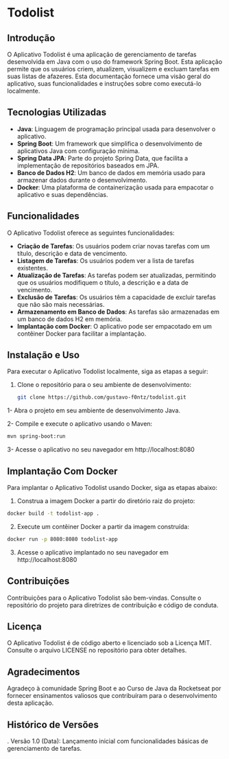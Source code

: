 # Todolist

## Introdução

O Aplicativo Todolist é uma aplicação de gerenciamento de tarefas desenvolvida em Java com o uso do framework Spring Boot. Esta aplicação permite que os usuários criem, atualizem, visualizem e excluam tarefas em suas listas de afazeres. Esta documentação fornece uma visão geral do aplicativo, suas funcionalidades e instruções sobre como executá-lo localmente.

## Tecnologias Utilizadas

- **Java**: Linguagem de programação principal usada para desenvolver o aplicativo.
- **Spring Boot**: Um framework que simplifica o desenvolvimento de aplicativos Java com configuração mínima.
- **Spring Data JPA**: Parte do projeto Spring Data, que facilita a implementação de repositórios baseados em JPA.
- **Banco de Dados H2**: Um banco de dados em memória usado para armazenar dados durante o desenvolvimento.
- **Docker**: Uma plataforma de containerização usada para empacotar o aplicativo e suas dependências.

## Funcionalidades

O Aplicativo Todolist oferece as seguintes funcionalidades:

- **Criação de Tarefas**: Os usuários podem criar novas tarefas com um título, descrição e data de vencimento.
- **Listagem de Tarefas**: Os usuários podem ver a lista de tarefas existentes.
- **Atualização de Tarefas**: As tarefas podem ser atualizadas, permitindo que os usuários modifiquem o título, a descrição e a data de vencimento.
- **Exclusão de Tarefas**: Os usuários têm a capacidade de excluir tarefas que não são mais necessárias.
- **Armazenamento em Banco de Dados**: As tarefas são armazenadas em um banco de dados H2 em memória.
- **Implantação com Docker**: O aplicativo pode ser empacotado em um contêiner Docker para facilitar a implantação.

## Instalação e Uso

Para executar o Aplicativo Todolist localmente, siga as etapas a seguir:

1. Clone o repositório para o seu ambiente de desenvolvimento:

   ```bash
   git clone https://github.com/gustavo-f0ntz/todolist.git

1- Abra o projeto em seu ambiente de desenvolvimento Java.

2- Compile e execute o aplicativo usando o Maven:
```bash
mvn spring-boot:run
```

3- Acesse o aplicativo no seu navegador em http://localhost:8080

## Implantação Com Docker

Para implantar o Aplicativo Todolist usando Docker, siga as etapas abaixo:

 1. Construa a imagem Docker a partir do diretório raiz do projeto:

 ```bash
 docker build -t todolist-app .
 ```

 2. Execute um contêiner Docker a partir da imagem construída:

 ```bash
 docker run -p 8080:8080 todolist-app
 ```

 3. Acesse o aplicativo implantado no seu navegador em http://localhost:8080

## Contribuições

Contribuições para o Aplicativo Todolist são bem-vindas. Consulte o repositório do projeto para diretrizes de contribuição e código de conduta.

## Licença

O Aplicativo Todolist é de código aberto e licenciado sob a Licença MIT. Consulte o arquivo LICENSE no repositório para obter detalhes.

## Agradecimentos

Agradeço à comunidade Spring Boot e ao Curso de Java da Rocketseat por fornecer ensinamentos valiosos que contribuíram para o desenvolvimento desta aplicação.

## Histórico de Versões

. Versão 1.0 (Data): Lançamento inicial com funcionalidades básicas de gerenciamento de tarefas.











